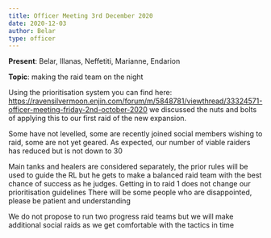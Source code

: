 ```yaml
---
title: Officer Meeting 3rd December 2020
date: 2020-12-03
author: Belar
type: officer
---
```


**Present**: Belar, Illanas, Neffetiti, Marianne, Endarion

**Topic**: making the raid team on the night

Using the prioritisation system you can find here:
https://ravensilvermoon.enjin.com/forum/m/5848781/viewthread/33324571-officer-meeting-friday-2nd-october-2020
we discussed the nuts and bolts of applying this to our first raid of the new expansion.
<!--more-->

Some have not levelled, some are recently joined social members wishing to raid, some are not yet geared. As expected, our number of viable raiders has reduced but is not down to 30

Main tanks and healers are considered separately, the prior rules will be used to guide the RL but he gets to make a balanced raid team with the best chance of success as he judges.
Getting in to raid 1 does not change our prioritisation guidelines
There will be some people who are disappointed, please be patient and understanding

We do not propose to run two progress raid teams but we will make additional social raids as we get comfortable with the tactics in time

 
